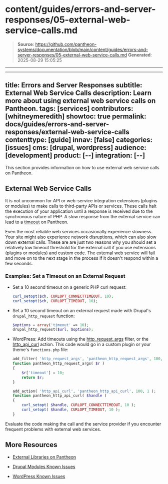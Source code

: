 # content/guides/errors-and-server-responses/05-external-web-service-calls.md

> **Source**: https://github.com/pantheon-systems/documentation/blob/main/content/guides/errors-and-server-responses/05-external-web-service-calls.md
> **Generated**: 2025-08-29 15:05:25

---

---
title: Errors and Server Responses
subtitle: External Web Service Calls
description: Learn more about using external web service calls on Pantheon.
tags: [services]
contributors: [whitneymeredith]
showtoc: true
permalink: docs/guides/errors-and-server-responses/external-web-service-calls
contenttype: [guide]
innav: [false]
categories: [issues]
cms: [drupal, wordpress]
audience: [development]
product: [--]
integration: [--]
---

This section provides information on how to use external web service calls on Pantheon.

## External Web Service Calls

It is not uncommon for API or web-service integration extensions (plugins or modules) to make calls to third-party APIs or services. These calls halt the execution of your application until a response is received due to the synchronous nature of PHP. A slow response from the external service can lead to a [timeout](/timeouts) on Pantheon.

Even the most reliable web services occasionally experience slowness. Your site might also experience network disruptions, which can also slow down external calls. These are are just two reasons why you should set a relatively low timeout threshold for the external call if you use extensions (plugins or modules) and custom code. The external web service will fail and move on to the next stage in the process if it doesn't respond within a few seconds.

### Examples: Set a Timeout on an External Request

- Set a 10 second timeout on a generic PHP curl request:

   ```php
   curl_setopt($ch, CURLOPT_CONNECTTIMEOUT, 10);
   curl_setopt($ch, CURLOPT_TIMEOUT, 10);
   ```

- Set a 10 second timeout on an external request made with Drupal's `drupal_http_request` function:

   ```php
   $options = array('timeout' => 10);
   drupal_http_request($url, $options);
   ```

- WordPress: Add timeouts using the [http_request_args](https://developer.wordpress.org/reference/hooks/http_request_args/) filter, or the [http_api_curl](https://developer.wordpress.org/reference/hooks/http_api_curl/) action. This code would go in a custom plugin or your theme's `functions.php` file:

   ```php
   add_filter( 'http_request_args', 'pantheon_http_request_args', 100, 1 );
   function pantheon_http_request_args( $r )
   {
       $r['timeout'] = 10;
       return $r;
   }

   add_action( 'http_api_curl', 'pantheon_http_api_curl', 100, 1 );
   function pantheon_http_api_curl( $handle )
   {
       curl_setopt( $handle, CURLOPT_CONNECTTIMEOUT, 10 );
       curl_setopt( $handle, CURLOPT_TIMEOUT, 10 );
   }
   ```

Evaluate the code making the call and the service provider if you encounter frequent problems with external web services.

## More Resources

- [External Libraries on Pantheon](/external-libraries)

- [Drupal Modules Known Issues](/modules-known-issues)

- [WordPress Known Issues](/wordpress-known-issues)
